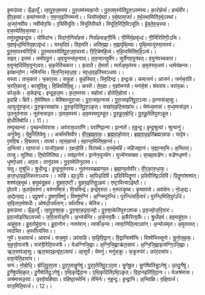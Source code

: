 

  
इ॒माउ॑त्वा। ऊँ॒इत्यूँ॑। त्वा॒पु॒रु॒त॒मस्य॑। पु॒रु॒तम॑स्यका॒रोः। पु॒रु॒तम॒स्येति॑पु॒रु॒ऽतम॑स्य। का॒रोर्हव्यं॑। हव्यं॑वीर। वी॒र॒हव्या॑। हव्या॑नमन्ते। न॒म॒न्त॒इति॑नमन्ते।। धियो॑रथे॒ष्ठां। र॒थे॒ष्ठाम॒जरं॑। र॒थे॒स्थामिति॑र॒थे॒ऽस्थां। अ॒जरं॒नवी॑यः। नवी॑योर॒यिः। र॒यिर्विभू॑तिः। विभू॑तिरीयते। विभू॑ति॒रिति॒विऽभू॑तिः। ई॒य॒ते॒व॒च॒स्या। व॒च॒स्येति॑व॒च॒स्या।।  
तमु॑स्तु॒षइन्द्रं॒यः। योविदा॑नः। विदा॑नो॒गिर्वा॑हसं। गिर्वा॑हसङ्गी॒र्भिः। गी॒र्भिर्य॒ज्ञवृ॑ध्दं। गी॒र्भिरिति॑गीः॒ऽभिः। य॒ज्ञवृ॑ध्दं॒मिति॑य॒ज्ञऽवृ॑ध्दं।। यस्य॒दिवं॑। दिव॒मति॑। अति॑म॒ह्ना। म॒ह्नापृ॑थि॒व्याः। पृ॒थि॒व्याःपु॑रुमा॒यस्य॑। पु॒रु॒मा॒यस्य॑रिरि॒चे। पु॒रु॒मायस्येति॑पु॒रु॒ऽमा॒यस्य॑। रि॒रि॒चेम॑हि॒त्वं। म॒हि॒त्वमिति॑म॒हि॒ऽत्वं।।  
सइत्। इत्तमः॑। तमो॑वयु॒नं। अ॒व॒युनन्त॑त॒न्वात्। त॒त॒न्वात्सूर्ये॑ण। सूर्ये॑णव॒युन॑वत्। व॒युन॑वच्चकार। व॒युन॑व॒दिति॑व॒युन॑ऽवत्। च॒क॒रेति॑चकार।। क॒दाते॑। ते॒मर्ताः॑। मर्ता॑अ॒मृत॑स्य। अ॒मृत॑स्य॒धाम॑। धामेय॑क्षन्तः। इय॑क्षन्तो॒न। नमि॑नन्ति। मि॒न॒न्ति॒स्व॒धा॒वः॒। स्व॒धा॒व॒इति॑स्वऽधावः।।  
यस्ता। ताच॒कार॑। च॒कार॒सः। सकुहः॑। कुह॑स्वित्। स्वि॒दिन्द्रः॑। इन्द्रः॒कं। कमाजनं॑। आजनं॑। जनं॑च॒रति॑। च॒रति॒कासु॑। कासु॑वि॒क्षु। वि॒क्ष्विति॑वि॒क्षु।। कस्ते॑। ते॒य॒ज्ञः। य॒ज्ञोमन॑से। मन॑से॒शं। शंवरा॑य। वरा॑य॒कः। कोअ॒र्कः। अ॒र्कइ॑न्द्र। इन्द्र॒क॒त॒मः। क॒त॒मस्सः। सहोता॑। होतेति॒होता॑।।  
इ॒दाहि। हिते॑। ते॒वेवि॑षतः। वेवि॑षतःपुरा॒जाः। पु॒रा॒जाप्र॒त्नासः॑। पु॒रा॒जाइति॑पु॒रा॒ऽजाः। प्र॒त्नास॑आ॒सुः। आ॒सुःपु॑रु॒कृत्। पु॒रु॒कृत्सखा॑यः। पु॒रु॒कृदिति॑पु॒रु॒ऽकृत्। सखा॑य॒इति॒सखा॑यः।। येम॑ध्य॒मासः॑। म॒ध्य॒मास॑उ॒त। उ॒तनूत॑नासः। नूत॑नासउ॒त। उ॒ताव॒मस्य॑। अ॒व॒मस्यपुरुहूत। पु॒रु॒हू॒त॒बो॒धि॒। पु॒रु॒हू॒तेति॑पुरुऽहूत। बो॒धीति॑बोधि।। 11।।  
तम्पृ॒च्छन्तः॑। पृ॒च्छन्तोव॑रासः। अव॑रासः॒परा॑णि। परा॑णिप्र॒त्ना। प्र॒त्नाते॑। त॒इ॒न्द्र॒। इ॒न्द्र॒श्रुत्या॑। श्रुत्यानु॑। अनु॑येमुः। ये॒मु॒रिति॑येमुः।। अर्चा॑मसिवीर। वी॒र॒ब्र॒ह्म॒वा॒हः॒। ब्र॒ह्म॒वा॒हो॒यात्। ब्र॒ह्म॒वा॒ह॒इति॑ब्रह्मऽवाहः। यादे॒व। ए॒ववि॒द्म। वि॒द्मतात्। तात्वा॑। त्वा॒म॒हान्तं॑। म॒हान्त॒मिति॑म॒हान्तं॑।।  
अ॒भित्वा॑। त्वा॒पाजः॑। पाजो॑र॒क्षसः॑। र॒क्षसो॒वि। वित॑स्थे। त॒स्थे॒महि॑। महि॑जज्ञा॒नं। ज॒ज्ञा॒नम॒भि। अ॒भितत्। तत्सु। सुति॑ष्ठ। ति॒ष्ठेति॑तिष्ठ।। तव॑प्र॒त्नेन॑। प्र॒त्नेन॒युज्ये॑न। युज्ये॑नसख्या। स॒ख्या॒वज्रे॑ण। वज्रे॑णधृष्णो। धृ॒ष्णो॒अप॑। अप॒ता। तानु॑दस्व। नु॒द॒स्वेति॑नुदस्व।।  
सतु। तुश्रु॑धि। श्रु॒धी॒न्द्र॒। इ॒न्द्र॒नूत॑नस्य। नूत॑नस्यब्रह्मण्य॒तः। ब्र॒ह्म॒ण्य॒तोवी॑र। वी॒र॒का॒रु॒धा॒यः॒। का॒रु॒धा॒य॒इति॑कारुऽधायः।। त्वंहि। ह्या॒३॒॑पिः। आ॒पिःप्र॒दिवि॑। प्र॒दिवि॑पितॄ॒॒णां। प्र॒दिवीति॑प्र॒ऽदिवि॑। पि॒तॄ॒॒णांशश्व॑त्। शश्व॑द्ब॒भूथ॑। ब॒भूथ॑सु॒हवः॑। सु॒हव॒एष्टौ॑। सु॒हव॒इति॑सु॒ऽहवः॑। एष्टा॒वित्याऽइ॑ष्ठौ।।  
प्रो॒तये॑। ऊ॒तये॒वरु॑णं। वरु॑णम्मि॒त्रं। मि॒त्रमिन्द्रं॑। इन्द्रं॑म॒रुतः॑। म॒रुतः॑कृ॒ष्व। कृ॒ष्वाव॑से। अव॑सेनः। नो॒अ॒द्य। अ॒द्येत्य॒द्य।। प्रपू॒षणं॑। पू॒षण॒विष्णुं॑। विष्णु॑म॒ग्निं। अ॒ग्निम्पुर॑न्धिं। पुर॑न्धिंसवि॒तारं॑। पुर॑न्धि॒मिति॒पुरं॑ऽधिं। स॒वि॒तार॒मोष॑धीः। ओष॑धीः॒पर्व॑तान्। पर्व॑ताँश्च। चेति॑च।।  
इ॒माउ॑त्वा। ऊँ॒इत्यूँ॑। त्वा॒पु॒रु॒शा॒क॒। पु॒रु॒शा॒क॒प्र॒य॒ज्यो॒। पु॒रु॒शा॒केति॑पुरुऽशाक। प्र॒य॒ज्यो॒ज॒रि॒तारः॑। प्र॒य॒ज्योइति॑प्रऽयज्यो। ज॒रि॒तारो॑अ॒भि। अ॒भ्य॑र्चन्ति। अ॒र्च॒न्त्य॒र्कैः। अ॒र्कैरित्य॒र्कैः।। श्रु॒धीहवं॑। हव॒माहु॑व॒तः। आहु॑व॒तः। हु॒व॒तोहु॑वा॒नः। हु॒वा॒नोन। नत्वा॑वान्। त्वावाँ॑अ॒न्यः। त्वावा॒निति॒त्वाऽवा॑न्। अ॒न्योअ॑मृत। अ॒मृ॒तत्वत्। त्वद॑स्ति। अ॒स्तीत्य॑स्ति।।  
नूमे॑। म॒आवाचं॑। आवाचं॑। वाच॒मुप॑। उप॑याहि। या॒हि॒वि॒द्वान्। वि॒द्वान्विश्वे॑भिः। विश्वे॑भिस्सूनो। सू॒नो॒स॒ह॒सः॒। स॒ह॒सो॒यज॑त्रैः। यज॑त्रै॒रिति॒यज॑त्रैः।। येअ॑ग्निजि॒ह्वाः। अ॒ग्नि॒जि॒ह्वाऋ॑त॒सापः॑। अ॒ग्नि॒जि॒ह्वाइत्य॑ग्नि॒ऽजि॒ह्वाः। ऋ॒त॒साप॑आ॒सुः। ऋ॒त॒साप॒इत्यृ॑त॒ऽसापः॑। आ॒सुर्ये। येमनुं॑। मनुं॑च॒क्रुः। च॒क्रुरुप॑रं। उप॑रं॒दसा॑य। दसा॒येति॒दसा॑य।।  
सनः॑। नो॒बो॒धि॒। बो॒धि॒पु॒र॒ए॒ता। पु॒र॒ए॒तासु॒गेषु॑। पु॒र॒ए॒तेति॑पु॒रः॒ऽए॒ता। सु॒गेषू॒त। सु॒गेष्विति॑सु॒ऽगेषु॑। उ॒तदु॒र्गेषु॑। दु॒र्गेषु॑पथि॒कृत्। दु॒र्गेष्वेति॑दुः॒ऽगेषु॑। प॒थि॒कृद्वि॑दा॒नः। प॒थि॒कृदिति॑प॒थि॒ऽकृत्। वि॒दा॒नइति॑वि॒दा॒नः।। येअश्र॑मासः। अश्र॑मासउ॒रवः॑। उ॒रवो॒वहि॑ष्ठाः। वहि॑ष्ठा॒स्तेभिः॑। तेभि॑र्नः। न॒इ॒न्द्र॒। इ॒न्द्रा॒भि। अ॒भिव॑क्षि। व॒क्षि॒वाजं॑। वाज॒मिति॒वाजं॑।। 12।।  
